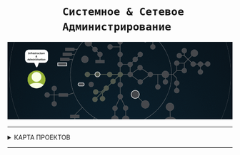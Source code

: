 <h1 align="center"><code> Системное & Сетевое Администрирование </code></h1>



![infrastructure and admin branch](./infrastructure_and_administration.gif)

---

<details>
<summary> КАРТА ПРОЕКТОВ </summary>

![map Holy_Graph](../Holy_Graph.png)

</details>

---


